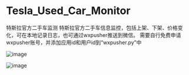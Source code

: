 # Tesla_Used_Car_Monitor
特斯拉官方二手车监测
特斯拉官方二手车信息监控，包括上架、下架、价格变化，可在本地记录日志，也可通过wxpusher推送到微信。
需要自行免费申请wxpusher账号，并添加应用id和用户id到“wxpusher.py”中

![image](https://github.com/nickxsc/Tesla_Used_Car_Monitor/assets/26918955/d79cecb0-6436-4474-b695-3e7d8faa9017)

![image](https://github.com/nickxsc/Tesla_Used_Car_Monitor/assets/26918955/5db0a64c-29d3-494e-b58c-2e4f782541e6)
